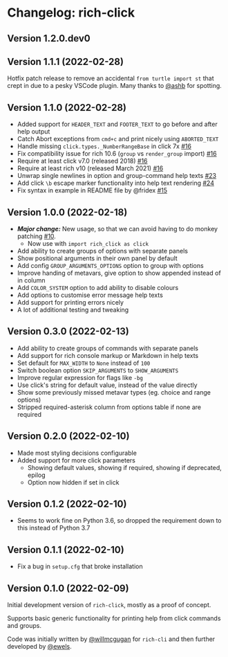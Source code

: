 # Changelog: rich-click

## Version 1.2.0.dev0

## Version 1.1.1 (2022-02-28)

Hotfix patch release to remove an accidental `from turtle import st` that crept in due to a pesky VSCode plugin.
Many thanks to [@ashb](httpsd://github.com/ashb) for spotting.

## Version 1.1.0 (2022-02-28)

- Added support for `HEADER_TEXT` and `FOOTER_TEXT` to go before and after help output
- Catch Abort exceptions from `cmd+c` and print nicely using `ABORTED_TEXT`
- Handle missing `click.types._NumberRangeBase` in click 7x [#16](https://github.com/ewels/rich-click/issues/16)
- Fix compatibility issue for rich 10.6 (`group` vs `render_group` import) [#16](https://github.com/ewels/rich-click/issues/16)
- Require at least click v7.0 (released 2018) [#16](https://github.com/ewels/rich-click/issues/16)
- Require at least rich v10 (released March 2021) [#16](https://github.com/ewels/rich-click/issues/16)
- Unwrap single newlines in option and group-command help texts [#23](https://github.com/ewels/rich-click/issues/23)
- Add click `\b` escape marker functionality into help text rendering [#24](https://github.com/ewels/rich-click/issues/24)
- Fix syntax in example in README file by @fridex [#15](https://github.com/ewels/rich-click/pull/15)

## Version 1.0.0 (2022-02-18)

- _**Major change:**_ New usage, so that we can avoid having to do monkey patching [#10](https://github.com/ewels/rich-click/pull/10).
  - Now use with `import rich_click as click`
- Add ability to create groups of options with separate panels
- Show positional arguments in their own panel by default
- Add config `GROUP_ARGUMENTS_OPTIONS` option to group with options
- Improve handing of metavars, give option to show appended instead of in column
- Add `COLOR_SYSTEM` option to add ability to disable colours
- Add options to customise error message help texts
- Add support for printing errors nicely
- A lot of additional testing and tweaking

## Version 0.3.0 (2022-02-13)

- Add ability to create groups of commands with separate panels
- Add support for rich console markup or Markdown in help texts
- Set default for `MAX_WIDTH` to `None` instead of `100`
- Switch boolean option `SKIP_ARGUMENTS` to `SHOW_ARGUMENTS`
- Improve regular expression for flags like `-bg`
- Use click's string for default value, instead of the value directly
- Show some previously missed metavar types (eg. choice and range options)
- Stripped required-asterisk column from options table if none are required

## Version 0.2.0 (2022-02-10)

- Made most styling decisions configurable
- Added support for more click parameters
  - Showing default values, showing if required, showing if deprecated, epilog
  - Option now hidden if set in click

## Version 0.1.2 (2022-02-10)

- Seems to work fine on Python 3.6, so dropped the requirement down to this instead of Python 3.7

## Version 0.1.1 (2022-02-10)

- Fix a bug in `setup.cfg` that broke installation

## Version 0.1.0 (2022-02-09)

Initial development version of `rich-click`, mostly as a proof of concept.

Supports basic generic functionality for printing help from click commands and groups.

Code was initially written by [@willmcgugan](https://github.com/willmcgugan) for `rich-cli`
and then further developed by [@ewels](http://github.com/ewels/).
